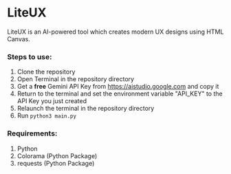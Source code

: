 # LiteUX

LiteUX is an AI-powered tool which creates modern UX designs using HTML Canvas.

### Steps to use:
1. Clone the repository
2. Open Terminal in the repository directory
3. Get a **free** Gemini API Key from https://aistudio.google.com and copy it
4. Return to the terminal and set the environment variable "API_KEY" to the API Key you just created
5. Relaunch the terminal in the repository directory
6. Run `python3 main.py`

### Requirements:
1. Python
2. Colorama (Python Package)
3. requests (Python Package)
